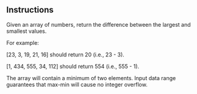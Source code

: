 ## Instructions

Given an array of numbers, return the difference between the largest and smallest values.

For example:

[23, 3, 19, 21, 16] should return 20 (i.e., 23 - 3).

[1, 434, 555, 34, 112] should return 554 (i.e., 555 - 1).

The array will contain a minimum of two elements. Input data range guarantees that max-min will cause no integer overflow.